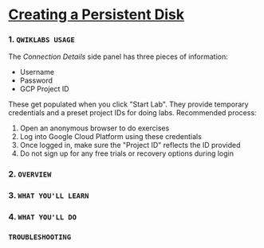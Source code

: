 # [Creating a Persistent Disk](https://qwiklabs.com/focuses/6985)

### 1. ```QWIKLABS USAGE```

The _Connection Details_ side panel has three pieces of information:
 
 - Username
 - Password
 - GCP Project ID

These get populated when you click "Start Lab". They provide temporary credentials and a preset project IDs for doing labs. Recommended process:

 1. Open an anonymous browser to do exercises
 2. Log into Google Cloud Platform using these credentials
 3. Once logged in, make sure the "Project ID" reflects the ID provided
 4. Do not sign up for any free trials or recovery options during login


### 2. ```OVERVIEW```


### 3. ```WHAT YOU'LL LEARN```


### 4. ```WHAT YOU'LL DO```



### ```TROUBLESHOOTING```
